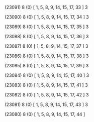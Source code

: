 (23091) 8 (0) [ 1, 5, 8, 9, 14, 15, 17, 33 ] 3 


(23090) 8 (0) [ 1, 5, 8, 9, 14, 15, 17, 34 ] 3 


(23089) 8 (0) [ 1, 5, 8, 9, 14, 15, 17, 35 ] 3 


(23088) 8 (0) [ 1, 5, 8, 9, 14, 15, 17, 36 ] 3 


(23087) 8 (0) [ 1, 5, 8, 9, 14, 15, 17, 37 ] 3 


(23086) 8 (0) [ 1, 5, 8, 9, 14, 15, 17, 38 ] 3 


(23085) 8 (0) [ 1, 5, 8, 9, 14, 15, 17, 39 ] 3 


(23084) 8 (0) [ 1, 5, 8, 9, 14, 15, 17, 40 ] 3 


(23083) 8 (0) [ 1, 5, 8, 9, 14, 15, 17, 41 ] 3 


(23082) 8 (0) [ 1, 5, 8, 9, 14, 15, 17, 42 ] 3 


(23081) 8 (0) [ 1, 5, 8, 9, 14, 15, 17, 43 ] 3 


(23080) 8 (0) [ 1, 5, 8, 9, 14, 15, 17, 44 ]  

